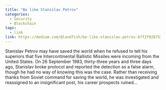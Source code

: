 ```yaml
---
title: "Be like Stanislav Petrov"
categories:
  - Security
  - Blockchain
tags:
  - link
link: https://medium.com/@landfish/be-like-stanislav-petrov-b7f2f9287532 
---
```


Stanislav Petrov may have saved the world when he refused to tell his superiors that five Intercontinental Ballistic Missiles were incoming from the United States. On 26 September 1983, thirty-three years and three days ago, Stanislav broke protocol and reported the detection as a false alarm, though he had no way of knowing this was the case. Rather than receiving thanks from Soviet command for saving the world, he was investigated and reassigned to an insignificant post, his career prospects ruined...
